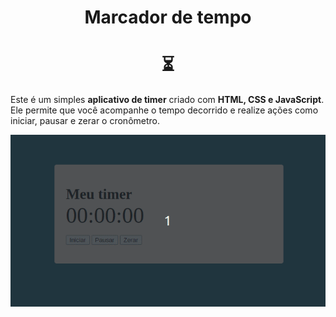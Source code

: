 <h1 align='center'>Marcador de tempo</h1>
<h1 align="center">⏳</h1>

Este é um simples **aplicativo de timer** criado com **HTML, CSS e JavaScript**. Ele permite que você acompanhe o tempo decorrido e realize ações como iniciar, pausar e zerar o cronômetro.

<p align="center">
  <img src="./gif/marcadorTempo.gif">
</p>